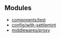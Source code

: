 ## Modules

- [components/test](components/test.md)
- [config/with-settlemint](config/with-settlemint.md)
- [middlewares/proxy](middlewares/proxy.md)
